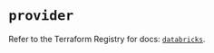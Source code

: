 # `provider`

Refer to the Terraform Registry for docs: [`databricks`](https://registry.terraform.io/providers/databricks/databricks/1.81.1/docs).
